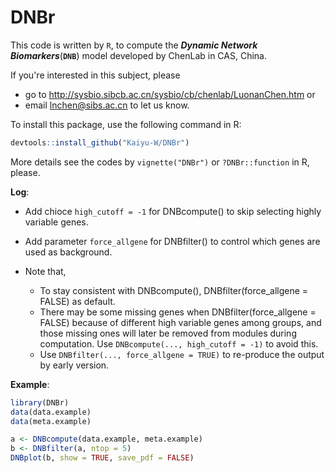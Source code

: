 # DNBr
This code is written by `R`, to compute the ___Dynamic Network Biomarkers___(__`DNB`__) model developed by ChenLab in CAS, China. 
  
If you're interested in this subject, please  
- go to http://sysbio.sibcb.ac.cn/sysbio/cb/chenlab/LuonanChen.htm or  
- email lnchen@sibs.ac.cn to let us know.  
  
To install this package, use the following command in R:  
```R
devtools::install_github("Kaiyu-W/DNBr")
```
  
More details see the codes by `vignette("DNBr")` or `?DNBr::function` in R, please.  
  
__Log__:  
- Add chioce `high_cutoff = -1` for DNBcompute() to skip selecting highly variable genes.  
- Add parameter `force_allgene` for DNBfilter() to control which genes are used as background.  
  
- Note that,  
  - To stay consistent with DNBcompute(), DNBfilter(force_allgene = FALSE) as default.  
  - There may be some missing genes when DNBfilter(force_allgene = FALSE) because of different high variable genes among groups, and those missing ones will later be removed from modules during computation. Use `DNBcompute(..., high_cutoff = -1)` to avoid this.
  - Use `DNBfilter(..., force_allgene = TRUE)` to re-produce the output by early version.  
  
__Example__:
```R
library(DNBr)
data(data.example)
data(meta.example)

a <- DNBcompute(data.example, meta.example)
b <- DNBfilter(a, ntop = 5)
DNBplot(b, show = TRUE, save_pdf = FALSE)
```
